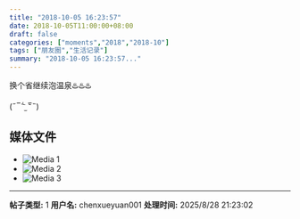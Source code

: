 ```yaml
---
title: "2018-10-05 16:23:57"
date: 2018-10-05T11:00:00+08:00
draft: false
categories: ["moments","2018","2018-10"]
tags: ["朋友圈","生活记录"]
summary: "2018-10-05 16:23:57..."
---
```


换个省继续泡温泉♨️♨️♨️

(˶‾᷄ ⁻̫ ‾᷅˵)

## 媒体文件

- ![Media 1](/Moments/photos/2018-10-05/201810051623570.jpg)
- ![Media 2](/Moments/photos/2018-10-05/201810051623571.jpg)
- ![Media 3](/Moments/photos/2018-10-05/201810051623572.jpg)

---

**帖子类型:** 1
**用户名:** chenxueyuan001
**处理时间:** 2025/8/28 21:23:02